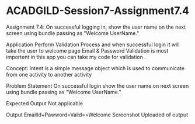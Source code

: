# ACADGILD-Session7-Assignment7.4
Assignment 7.4: On successful logging in, show the user name on the next screen using bundle passing as "Welcome UserName."

Application Perform Validation Process and when successful login it will take the user to welcome page
Email & Password Validation is most importent in this app you can take my code for validation .

Concept: Intent is a simple message object which is used to communicate from one activity to another activity 

Problem Statement
On successful login show the user name on next screen using bundle passing as "Welcome
UserName."

Expected Output
Not applicable

Output
EmailId+Pawword=Valid==Welcome
Screenshot Uploaded of output
